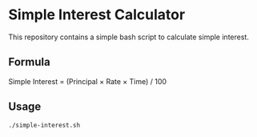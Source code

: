 # Simple Interest Calculator

This repository contains a simple bash script to calculate simple interest.

## Formula
Simple Interest = (Principal × Rate × Time) / 100

## Usage
```bash
./simple-interest.sh
